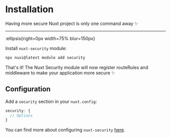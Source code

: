 # Installation

Having more secure Nuxt project is only one command away ✨

---

:ellipsis{right=0px width=75% blur=150px}

Install `nuxt-security` module:
```bash
npx nuxi@latest module add security
```

That's it! The Nuxt Security module will now register routeRules and middleware to make your application more secure ✨

## Configuration

Add a `security` section in your `nuxt.config`:

```js
security: {
  // Options
}
```

You can find more about configuring `nuxt-security` [here](/documentation/getting-started/configuration).
